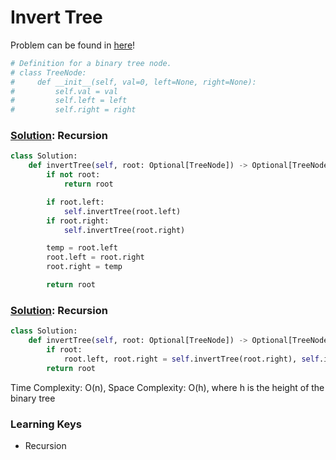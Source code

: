 # Invert Tree

Problem can be found in [here](https://leetcode.com/problems/invert-binary-tree/)!


```python
# Definition for a binary tree node.
# class TreeNode:
#     def __init__(self, val=0, left=None, right=None):
#         self.val = val
#         self.left = left
#         self.right = right
```

### [Solution](1): Recursion

```python
class Solution:
    def invertTree(self, root: Optional[TreeNode]) -> Optional[TreeNode]:
        if not root:
            return root

        if root.left:
            self.invertTree(root.left)
        if root.right:
            self.invertTree(root.right)

        temp = root.left
        root.left = root.right
        root.right = temp

        return root
```

### [Solution](2): Recursion

```python
class Solution:
    def invertTree(self, root: Optional[TreeNode]) -> Optional[TreeNode]:
        if root:
            root.left, root.right = self.invertTree(root.right), self.invertTree(root.left)
        return root
```

Time Complexity: O(n), Space Complexity: O(h), where h is the height of the binary tree

### Learning Keys
- Recursion